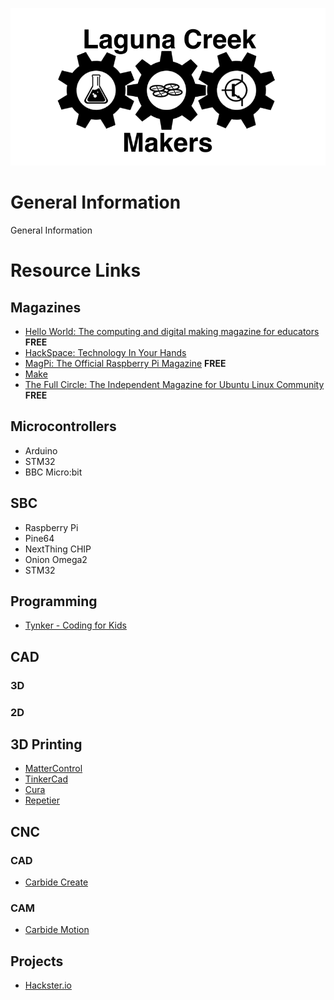 ![Laguna Creek Makers](misc/images/Laguna_Creek_Makers.png)

# General Information
General Information


# Resource Links

## Magazines

- [Hello World: The computing and digital making magazine for educators](https://helloworld.raspberrypi.org/)  **FREE**
- [HackSpace: Technology In Your Hands](https://hackspace.raspberrypi.org/)
- [MagPi: The Official Raspberry Pi Magazine](https://www.raspberrypi.org/magpi/) **FREE**
- [Make](https://makezine.com/)
- [The Full Circle: The Independent Magazine for Ubuntu Linux Community](https://fullcirclemagazine.org) **FREE**

## Microcontrollers

- Arduino
- STM32
- BBC Micro:bit


## SBC

- Raspberry Pi
- Pine64
- NextThing CHIP
- Onion Omega2
- STM32

## Programming
- [Tynker - Coding for Kids](https://www.tynker.com/)


## CAD

### 3D

### 2D

## 3D Printing

- [MatterControl](http://www.mattercontrol.com/)
- [TinkerCad](https://www.tinkercad.com/)
- [Cura](https://ultimaker.com/en/products/ultimaker-cura-software)
- [Repetier](https://www.repetier.com/)


## CNC

### CAD

- [Carbide Create](http://carbide3d.com/downloads/)

### CAM

- [Carbide Motion](http://carbide3d.com/downloads/)


## Projects
- [Hackster.io](https://www.hackster.io/)


